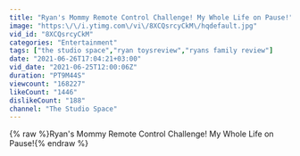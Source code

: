 ```yaml
---
title: "Ryan's Mommy Remote Control Challenge! My Whole Life on Pause!"
image: "https:\/\/i.ytimg.com\/vi\/8XCQsrcyCkM\/hqdefault.jpg"
vid_id: "8XCQsrcyCkM"
categories: "Entertainment"
tags: ["the studio space","ryan toysreview","ryans family review"]
date: "2021-06-26T17:04:21+03:00"
vid_date: "2021-06-25T12:00:06Z"
duration: "PT9M44S"
viewcount: "168227"
likeCount: "1446"
dislikeCount: "188"
channel: "The Studio Space"
---
```

{% raw %}Ryan's Mommy Remote Control Challenge! My Whole Life on Pause!{% endraw %}
